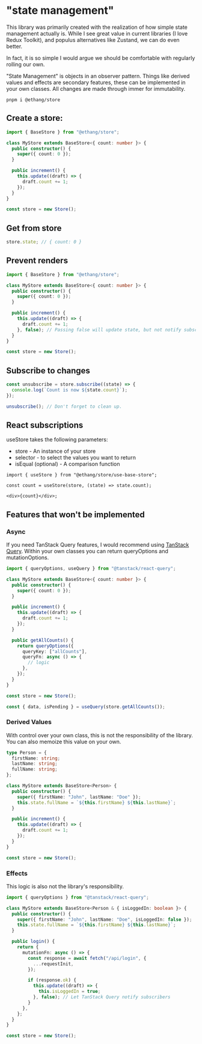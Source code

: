 # "state management"

This library was primarily created with the realization of how simple state
management actually is. While I see great value in current libraries (I love
Redux Toolkit), and populus alternatives like Zustand, we can do even better.

In fact, it is so simple I would argue we should be comfortable with regularly
rolling our own.

"State Management" is objects in an observer pattern. Things like derived values
and effects are secondary features, these can be implemented in your own classes.
All changes are made through immer for immutability.

```shell
pnpm i @ethang/store
```

## Create a store:

```ts
import { BaseStore } from "@ethang/store";

class MyStore extends BaseStore<{ count: number }> {
  public constructor() {
    super({ count: 0 });
  }

  public increment() {
    this.update((draft) => {
      draft.count += 1;
    });
  }
}

const store = new Store();
```

## Get from store

```ts
store.state; // { count: 0 }
```

## Prevent renders

```ts
import { BaseStore } from "@ethang/store";

class MyStore extends BaseStore<{ count: number }> {
  public constructor() {
    super({ count: 0 });
  }

  public increment() {
    this.update((draft) => {
      draft.count += 1;
    }, false); // Passing false will update state, but not notify subscribers
  }
}

const store = new Store();
```

## Subscribe to changes

```ts
const unsubscribe = store.subscribe((state) => {
  console.log(`Count is now ${state.count}`);
});

unsubscribe(); // Don't forget to clean up.
```

## React subscriptions

useStore takes the following parameters:

- store - An instance of your store
- selector - to select the values you want to return
- isEqual (optional) - A comparison function

```tsx
import { useStore } from "@ethang/store/use-base-store";

const count = useStore(store, (state) => state.count);

<div>{count}</div>;
```

## Features that won't be implemented

### Async

If you need TanStack Query features, I would recommend using [TanStack Query](https://tanstack.com/query/latest). Within your own classes you can return queryOptions and mutationOptions.

```ts
import { queryOptions, useQuery } from "@tanstack/react-query";

class MyStore extends BaseStore<{ count: number }> {
  public constructor() {
    super({ count: 0 });
  }

  public increment() {
    this.update((draft) => {
      draft.count += 1;
    });
  }

  public getAllCounts() {
    return queryOptions({
      queryKey: ["allCounts"],
      queryFn: async () => {
        // logic
      },
    });
  }
}

const store = new Store();

const { data, isPending } = useQuery(store.getAllCounts());
```

### Derived Values

With control over your own class, this is not the responsibility of the library. You can also memoize this value on your own.

```ts
type Person = {
  firstName: string;
  lastName: string;
  fullName: string;
};

class MyStore extends BaseStore<Person> {
  public constructor() {
    super({ firstName: "John", lastName: "Doe" });
    this.state.fullName = `${this.firstName} ${this.lastName}`;
  }

  public increment() {
    this.update((draft) => {
      draft.count += 1;
    });
  }
}

const store = new Store();
```

### Effects

This logic is also not the library's responsibility.

```ts
import { queryOptions } from "@tanstack/react-query";

class MyStore extends BaseStore<Person & { isLoggedIn: boolean }> {
  public constructor() {
    super({ firstName: "John", lastName: "Doe", isLoggedIn: false });
    this.state.fullName = `${this.firstName} ${this.lastName}`;
  }

  public login() {
    return {
      mutationFn: async () => {
        const response = await fetch("/api/login", {
          ...requestInit,
        });

        if (response.ok) {
          this.update((draft) => {
            this.isLoggedIn = true;
          }, false); // Let TanStack Query notify subscribers
        }
      },
    };
  }
}

const store = new Store();
```
